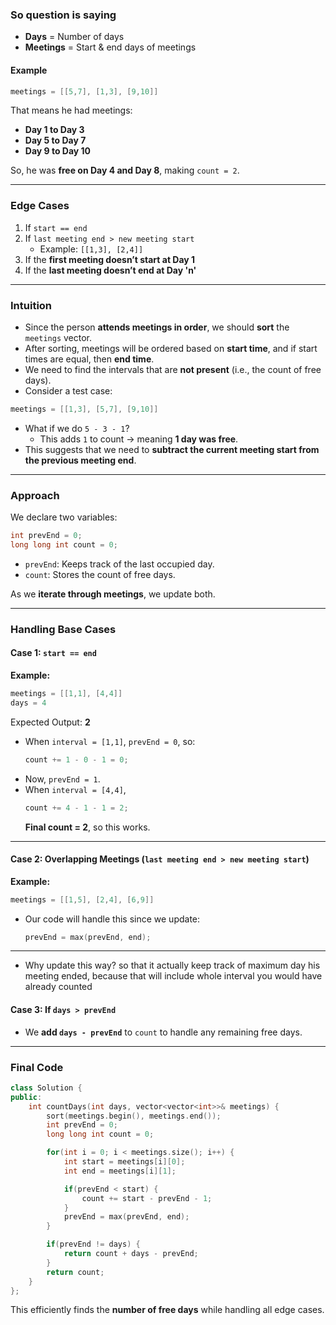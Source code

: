 ### So question is saying  
- **Days** = Number of days  
- **Meetings** = Start & end days of meetings  

#### Example  
```cpp
meetings = [[5,7], [1,3], [9,10]]
```
That means he had meetings:  
- **Day 1 to Day 3**  
- **Day 5 to Day 7**  
- **Day 9 to Day 10**  

So, he was **free on Day 4 and Day 8**, making `count = 2`.

---

### Edge Cases  
1. If `start == end`  
2. If `last meeting end > new meeting start`  
   - Example: `[[1,3], [2,4]]`
3. If the **first meeting doesn’t start at Day 1**  
4. If the **last meeting doesn’t end at Day 'n'**  

---

### Intuition  
- Since the person **attends meetings in order**, we should **sort** the `meetings` vector.  
- After sorting, meetings will be ordered based on **start time**, and if start times are equal, then **end time**.  
- We need to find the intervals that are **not present** (i.e., the count of free days).  
- Consider a test case:  

```cpp
meetings = [[1,3], [5,7], [9,10]]
```
- What if we do `5 - 3 - 1`?  
  - This adds `1` to count → meaning **1 day was free**.  
- This suggests that we need to **subtract the current meeting start from the previous meeting end**.  

---

### Approach  
We declare two variables:  
```cpp
int prevEnd = 0;
long long int count = 0;
```
- `prevEnd`: Keeps track of the last occupied day.  
- `count`: Stores the count of free days.  

As we **iterate through meetings**, we update both.

---

### Handling Base Cases  

#### Case 1: `start == end`  
**Example:**  
```cpp
meetings = [[1,1], [4,4]]
days = 4
```
Expected Output: **2**  

- When `interval = [1,1]`, `prevEnd = 0`, so:  
  ```cpp
  count += 1 - 0 - 1 = 0;
  ```
- Now, `prevEnd = 1`.  
- When `interval = [4,4]`,  
  ```cpp
  count += 4 - 1 - 1 = 2;
  ```
  **Final count = 2**, so this works.

---

#### Case 2: Overlapping Meetings (`last meeting end > new meeting start`)  
**Example:**  
```cpp
meetings = [[1,5], [2,4], [6,9]]
```
- Our code will handle this since we update:  
  ```cpp
  prevEnd = max(prevEnd, end);
  ```

---
- Why update this way? so that it actually keep track of maximum day his meeting ended, because that will include whole interval you would have already counted

#### Case 3: If `days > prevEnd`  
- We **add `days - prevEnd`** to `count` to handle any remaining free days.

---

### Final Code  

```cpp
class Solution {
public:
    int countDays(int days, vector<vector<int>>& meetings) {
        sort(meetings.begin(), meetings.end());
        int prevEnd = 0;
        long long int count = 0;

        for(int i = 0; i < meetings.size(); i++) {
            int start = meetings[i][0];
            int end = meetings[i][1];

            if(prevEnd < start) {
                count += start - prevEnd - 1;
            }
            prevEnd = max(prevEnd, end);
        }

        if(prevEnd != days) {
            return count + days - prevEnd;
        }
        return count;
    }
};
```
This efficiently finds the **number of free days** while handling all edge cases. 

